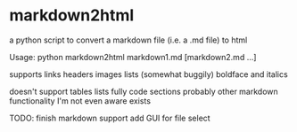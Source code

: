# markdown2html
a python script to convert a markdown file (i.e. a .md file) to html

Usage:
python markdown2html markdown1.md [markdown2.md ...]

supports 
	links
	headers
	images
	lists (somewhat buggily)
	boldface and italics

doesn't support
	tables
	lists fully
	code sections
	probably other markdown functionality I'm not even aware exists

TODO:
	finish markdown support
	add GUI for file select
